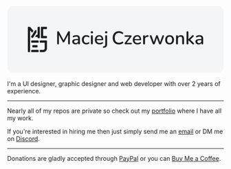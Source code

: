 ![banner](banner-github.svg)

I'm a UI designer, graphic designer and web developer with over 2 years of experience.

---

Nearly all of my repos are private so check out my [portfolio](https://czerwonka.dev) where I have all my work.


If you're interested in hiring me then just simply send me an [email](mailto:maciej@czerwonka.dev) or DM me on [Discord](https://discord.com/users/1086954897360040107).

---

Donations are gladly accepted through [PayPal](https://paypal.me/MaciejCzerwonkaDEV) or you can [Buy Me a Coffee](https://www.buymeacoffee.com/maciejczerwonka).
